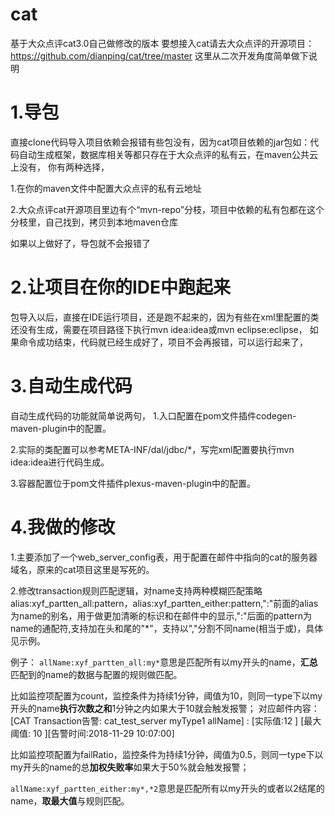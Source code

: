 # cat
基于大众点评cat3.0自己做修改的版本
要想接入cat请去大众点评的开源项目：https://github.com/dianping/cat/tree/master
这里从二次开发角度简单做下说明
# 1.导包
直接clone代码导入项目依赖会报错有些包没有，因为cat项目依赖的jar包如：代码自动生成框架，数据库相关等都只存在于大众点评的私有云，在maven公共云上没有，
你有两种选择，

 1.在你的maven文件中配置大众点评的私有云地址
 
 2.大众点评cat开源项目里边有个“mvn-repo”分枝，项目中依赖的私有包都在这个分枝里，自己找到，拷贝到本地maven仓库
 
如果以上做好了，导包就不会报错了
# 2.让项目在你的IDE中跑起来
包导入以后，直接在IDE运行项目，还是跑不起来的，因为有些在xml里配置的类还没有生成，需要在项目路径下执行mvn idea:idea或mvn eclipse:eclipse，
如果命令成功结束，代码就已经生成好了，项目不会再报错，可以运行起来了，
# 3.自动生成代码
自动生成代码的功能就简单说两句，
 1.入口配置在pom文件插件codegen-maven-plugin中的配置。
 
 2.实际的类配置可以参考META-INF/dal/jdbc/*，写完xml配置要执行mvn idea:idea进行代码生成。
 
 3.容器配置位于pom文件插件plexus-maven-plugin中的配置。
 
# 4.我做的修改

 1.主要添加了一个web_server_config表，用于配置在邮件中指向的cat的服务器域名，原来的cat项目这里是写死的。
 
 2.修改transaction规则匹配逻辑，对name支持两种模糊匹配策略 alias:xyf_partten_all:pattern，alias:xyf_partten_either:pattern,":"前面的alias为name的别名，用于做更加清晰的标识和在邮件中的显示,":"后面的pattern为name的通配符,支持加在头和尾的"*"，支持以","分割不同name(相当于或)，具体见示例。
 
例子：
```allName:xyf_partten_all:my*```意思是匹配所有以my开头的name，**汇总**匹配到的name的数据与配置的规则做匹配。

比如监控项配置为count，监控条件为持续1分钟，阈值为10，则同一type下以my开头的name**执行次数之和**1分钟之内如果大于10就会触发报警；
对应邮件内容：
[CAT Transaction告警: cat_test_server myType1 allName] : [实际值:12 ] [最大阈值: 10 ][告警时间:2018-11-29 10:07:00]

比如监控项配置为failRatio，监控条件为持续1分钟，阈值为0.5，则同一type下以my开头的name的总**加权失败率**如果大于50%就会触发报警；

```allName:xyf_partten_either:my*,*2```意思是匹配所有以my开头的或者以2结尾的name，**取最大值**与规则匹配。
